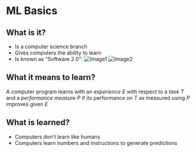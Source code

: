 # ML Basics

## What is it?
- Is a computer science branch
- Gives computers the ability to learn
- Is known as "Software 2.0":
    ![Image1](https://firebasestorage.googleapis.com/v0/b/habacuc-javascript.appspot.com/o/images%2Fcaps%2F1.png?alt=media&token=9fe00078-0db4-4cb0-b8c6-23df7cc03e59)
    ![Image2](https://firebasestorage.googleapis.com/v0/b/habacuc-javascript.appspot.com/o/images%2Fcaps%2F2.png?alt=media&token=c15fd355-a881-46f6-a859-085994f1713f)

## What it means to learn?
A computer program learns with an _experience E_ with respect to a _task T_ and a _performance measure P_ if its performance on _T_ as measured using _P_ improves given _E_

## What is learned?
- Computers don't learn like humans
- Computers learn numbers and instructions to generate predictions